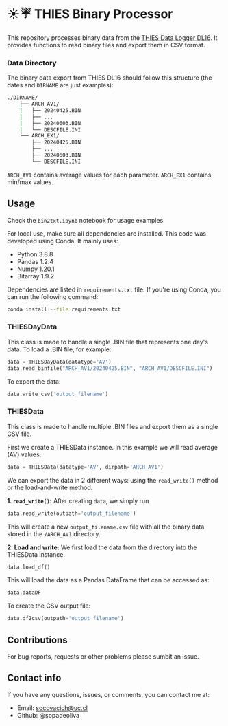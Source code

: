 # :sunny::umbrella: THIES Binary Processor

This repository processes binary data from the [THIES Data Logger DL16](https://www.thiesclima.com/en/Products/Miscellaneous-Devices-Data-logger/?art=992). It provides functions to read binary files and export them in CSV format.

### Data Directory

The binary data export from THIES DL16 should follow this structure (the dates and `DIRNAME` are just examples):

```bash
./DIRNAME/
    ├── ARCH_AV1/
    |   ├── 20240425.BIN
    |   ├── ...
    |   ├── 20240603.BIN
    |   └── DESCFILE.INI
    └── ARCH_EX1/
        ├── 20240425.BIN
        ├── ...
        ├── 20240603.BIN
        └── DESCFILE.INI
```

`ARCH_AV1` contains average values for each parameter.
`ARCH_EX1` contains min/max values.

## Usage

Check the `bin2txt.ipynb` notebook for usage examples.

For local use, make sure all dependencies are installed. This code was developed using Conda. It mainly uses:

- Python 3.8.8
- Pandas 1.2.4
- Numpy 1.20.1
- Bitarray 1.9.2

Dependencies are listed in `requirements.txt` file. If you're using Conda, you can run the following command:

```bash
conda install --file requirements.txt
```

### THIESDayData

This class is made to handle a single .BIN file that represents one day's data. To load a .BIN file, for example:

```python
data = THIESDayData(datatype='AV')
data.read_binfile("ARCH_AV1/20240425.BIN", "ARCH_AV1/DESCFILE.INI")
```

To export the data:

```python
data.write_csv('output_filename')
```

### THIESData

This class is made to handle multiple .BIN files and export them as a single CSV file.

First we create a THIESData instance. In this example we will read average (AV) values:

```python
data = THIESData(datatype='AV', dirpath='ARCH_AV1')
```

We can export the data in 2 different ways: using the `read_write()` method or the load-and-write method.

**1. `read_write()`:** After creating `data`, we simply run

```python
data.read_write(outpath='output_filename')
```

This will create a new `output_filename.csv` file with all the binary data stored in the `/ARCH_AV1` directory.

**2. Load and write:** We first load the data from the directory into the THIESData instance.

```python
data.load_df()
```

This will load the data as a Pandas DataFrame that can be accessed as:

```python
data.dataDF
```

To create the CSV output file:

```python
data.df2csv(outpath='output_filename')
```

## Contributions

For bug reports, requests or other problems please sumbit an issue.

## Contact info

If you have any questions, issues, or comments, you can contact me at:

* Email: socovacich@uc.cl
* Github: @sopadeoliva
